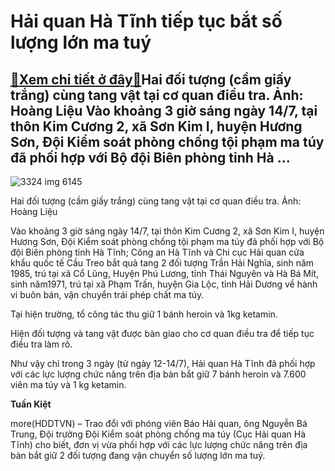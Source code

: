 Hải quan Hà Tĩnh tiếp tục bắt số lượng lớn ma tuý
=================================================

[:gift:Xem chi tiết ở đây:gift:](https://hddtvn.com/hai-quan-ha-tinh-tiep-tuc-bat-so-luong-lon-ma-tuy/)Hai đối tượng (cầm giấy trắng) cùng tang vật tại cơ quan điều tra. Ảnh: Hoàng Liệu Vào khoảng 3 giờ sáng ngày 14/7, tại thôn Kim Cương 2, xã Sơn Kim I, huyện Hương Sơn, Đội Kiểm soát phòng chống tội phạm ma túy đã phối hợp với Bộ đội Biên phòng tỉnh Hà …
--------------------------------------------------------------------------------------------------------------------------------------------------------------------------------------------------------------------------------------------------------------





![3324 img 6145](https://haiquanonline.com.vn/stores/news_dataimages/nubt/072020/14/10/in_article/3324_IMG_6145.jpg?rt=20200714132805 "Hai đối tượng (cầm giấy trắng) cùng tang vật tại cơ quan điều tra. Ảnh: Hoàng Liệu")


Hai đối tượng (cầm giấy trắng) cùng tang vật tại cơ quan điều tra. Ảnh: Hoàng Liệu



Vào khoảng 3 giờ sáng ngày 14/7, tại thôn Kim Cương 2, xã Sơn Kim I, huyện Hương Sơn, Đội Kiểm soát phòng chống tội phạm ma túy đã phối hợp với Bộ đội Biên phòng tỉnh Hà Tĩnh; Công an Hà Tĩnh và Chi cục Hải quan cửa khẩu quốc tế Cầu Treo bắt quả tang 2 đối tượng Trần Hải Nghĩa, sinh năm 1985, trú tại xã Cổ Lũng, Huyện Phú Lương, tỉnh Thái Nguyên và Hà Bá Mít, sinh năm1971, trú tại xã Phạm Trấn, huyện Gia Lộc, tỉnh Hải Dương về hành vi buôn bán, vận chuyển trái phép chất ma túy. 







Tại hiện trường, tổ công tác thu giữ 1 bánh heroin và 1kg ketamin.


Hiện đối tượng và tang vật được bàn giao cho cơ quan điều tra để tiếp tục điều tra làm rõ.







Như vậy chỉ trong 3 ngày (từ ngày 12-14/7), Hải quan Hà Tĩnh đã phối hợp với các lực lượng chức năng trên địa bàn bắt giữ 7 bánh heroin và 7.600 viên ma túy và 1 kg ketamin. 











**Tuấn Kiệt**



more(HDDTVN) – Trao đổi với phóng viên Báo Hải quan, ông Nguyễn Bá Trung, Đội trưởng Đội Kiểm soát phòng chống ma túy (Cục Hải quan Hà Tĩnh) cho biết, đơn vị vừa phối hợp với các lực lượng chức năng trên địa bàn bắt giữ 2 đối tượng đang vận chuyển số lượng lớn ma tuý.

